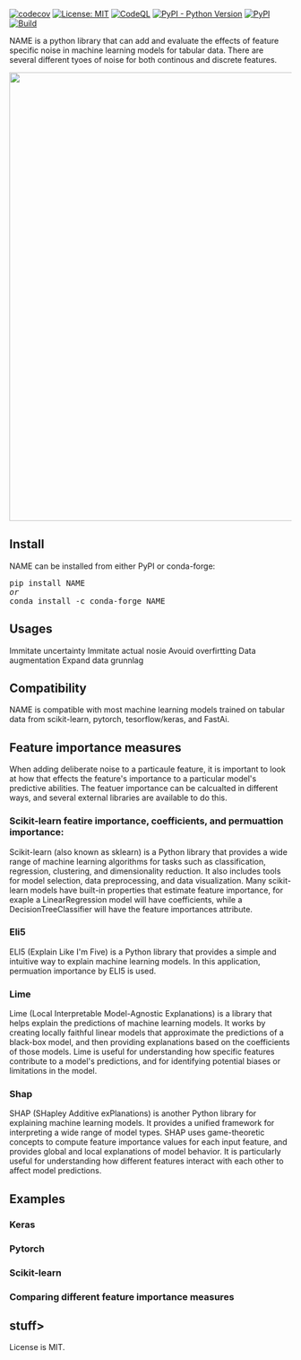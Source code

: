 [![codecov](https://codecov.io/gh/IsaFoster/MasterThesis/branch/main/graph/badge.svg?token=9CWBWHNZML)](https://app.codecov.io/gh/IsaFoster/MasterThesis/)
[![License: MIT](https://img.shields.io/badge/License-MIT-yellow.svg)](https://opensource.org/licenses/MIT)
[![CodeQL](https://github.com/IsaFoster/MasterThesis/actions/workflows/github-code-scanning/codeql/badge.svg)](https://github.com/IsaFoster/MasterThesis/actions/workflows/github-code-scanning/codeql)
[![PyPI - Python Version](https://img.shields.io/pypi/pyversions/django)](https://test.pypi.org/project/Robustness/)
[![PyPI](https://badge.fury.io/py/robustness.svg)](https://badge.fury.io/py/adversarial-robustness-toolbox)
[![Build](https://github.com/IsaFoster/MasterThesis/actions/workflows/python-package.yml/badge.svg)](https://github.com/IsaFoster/MasterThesis/actions/workflows/python-package.yml)


NAME is a python library that can add and evaluate the effects of feature specific noise in machine learning models for tabular data. There are several different tyoes of noise for both continous and discrete features.
 
<p align="center">
  <img src="url" width="800" />
</p>

## Install
NAME can be installed from either PyPI or conda-forge:
<pre>
pip install NAME
<i>or</i>
conda install -c conda-forge NAME
</pre>

## Usages
Immitate uncertainty
Immitate actual nosie
Avouid overfirtting 
Data augmentation
Expand data grunnlag 
## Compatibility
NAME is compatible with most machine learning models trained on tabular data from scikit-learn, pytorch, tesorflow/keras, and FastAi. 

## Feature importance measures 
When adding deliberate noise to a particaule feature, it is important to look at how that effects the feature's importance to a particular model's predictive abilities. The featuer importance can be calcualted in different ways, and several external libraries are available to do this. 
### Scikit-learn featire importance, coefficients, and permuattion importance:
Scikit-learn (also known as sklearn) is a Python library that provides a wide range of machine learning algorithms for tasks such as classification, regression, clustering, and dimensionality reduction. It also includes tools for model selection, data preprocessing, and data visualization. Many scikit-learn models have built-in properties that estimate feature importance, for exaple a LinearRegression model will have coefficients, while a DecisionTreeClassifier will have the feature importances attribute. 
### Eli5
ELI5 (Explain Like I'm Five) is a Python library that provides a simple and intuitive way to explain machine learning models. In this application, permuation importance by ELI5 is used. 
### Lime
Lime (Local Interpretable Model-Agnostic Explanations) is a library that helps explain the predictions of machine learning models. It works by creating locally faithful linear models that approximate the predictions of a black-box model, and then providing explanations based on the coefficients of those models. Lime is useful for understanding how specific features contribute to a model's predictions, and for identifying potential biases or limitations in the model.
### Shap
SHAP (SHapley Additive exPlanations) is another Python library for explaining machine learning models. It provides a unified framework for interpreting a wide range of model types. SHAP uses game-theoretic concepts to compute feature importance values for each input feature, and provides global and local explanations of model behavior. It is particularly useful for understanding how different features interact with each other to affect model predictions.



## Examples
### Keras
### Pytorch
### Scikit-learn
### Comparing different feature importance measures

## stuff>

License is MIT.


